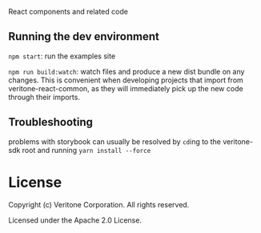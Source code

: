 React components and related code

## Running the dev environment
`npm start`: run the examples site

`npm run build:watch`: watch files and produce a new dist bundle on any changes. This is convenient when developing projects that import from veritone-react-common, as they will immediately pick up the new code through their imports.


## Troubleshooting
problems with storybook can usually be resolved by `cd`ing to the veritone-sdk root and running `yarn install --force`

# License
Copyright (c) Veritone Corporation. All rights reserved.

Licensed under the Apache 2.0 License.
